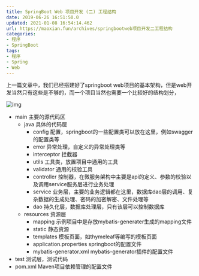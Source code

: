 ```yaml
---
title: SpringBoot Web 项目开发 (二) 工程结构
date: 2019-06-26 16:51:50.0
updated: 2021-01-08 16:54:14.462
url: https://maoxian.fun/archives/springbootweb项目开发二工程结构
categories: 
- 程序
- SpringBoot
tags: 
- 程序
- Spring
- Web
---
```


上一篇文章中，我们已经搭建好了springboot web项目的基本架构，但是web开发当然只有这些是不够的，而一个项目当然也需要一个比较好的结构划分，

![img](https://img-maoxian-fun.oss-cn-hangzhou.aliyuncs.com/MxBlogImg/image-9b8189d3e15f07574698cf9232d72c34-bb380d-1610093408.png?x-oss-process=style/mxcompress)

- main 主要的源代码区
  - java 具体的代码层
    - config 配置，springboot的一些配置类可以放在这里，例如swagger的配置类等
    - error 异常处理，自定义的异常处理类等
    - interceptor 拦截器
    - utils 工具类，放置项目中通用的工具
    - validator 通用的校验工具
    - controller 控制器，在微服务架构中主要是api的定义、参数的校验以及调用service服务层进行业务处理
    - service 业务层，主要的业务逻辑都在这里，数据库dao层的调用、复杂数据的生成处理、密码的加密解密、文件处理等
    - dao 持久化层，数据库处理层，只有该层可以控制数据库
  - resources 资源层
    - mapping 示例项目中是存放mybatis-generater生成的mapping文件
    - static 静态资源
    - templates 模板页面，如thymeleaf等编写的模板页面
    - application.properties springboot的配置文件
    - mybatis-generator.xml mybatis-generator插件的配置文件
- test 测试层，测试代码
- pom.xml Maven项目依赖管理的配置文件